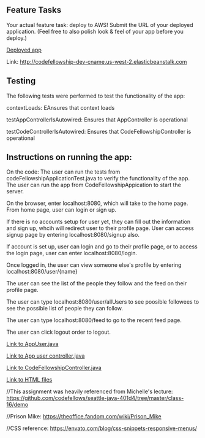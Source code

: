 ## Feature Tasks

Your actual feature task: deploy to AWS! Submit the URL of your deployed application. 
(Feel free to also polish look & feel of your app before you deploy.)

[Deployed app](http://codefellowship-dev-cname.us-west-2.elasticbeanstalk.com)

Link: http://codefellowship-dev-cname.us-west-2.elasticbeanstalk.com

## Testing
The following tests were performed to test the functionality of the app:

  contextLoads: EAnsures that context loads
  
  testAppControllerIsAutowired: Ensures that AppController is operational
  
  testCodeControllerIsAutowired: Ensures that CodeFellowshipController is operational


## Instructions on running the app:

On the code: The user can run the tests from codeFellowshipApplicationTest.java to verify the functionality of the app.
The user can run the app from CodeFellowshipAppication to start the server.
 
 On the browser, enter localhost:8080, which will take to the home page.
  From home page, user can login or sign up.
  
  If there is no accounts setup for user yet, they can fill out the information and sign up, whcih will redirect user to their profile page. User can access signup page by entering localhost:8080/signup also.
  
  If account is set up, user can login and go to their profile page, or to access the login page, user can enter localhost:8080/login.
  
  Once logged in, the user can view someone else's profile by entering localhost:8080/user/{name}
  
  The user can see the list of the people they follow and the feed on their profile page.
  
  The user can type localhost:8080/user/allUsers to see poosible followees to see the possible list of people they can follow.
  
  The user can type localhost:8080/feed to go to the recent feed page.
  
  The user can click logout order to logout.



[Link to AppUser.java](https://github.com/sadhikari07/CodeFellowship/blob/master/src/main/java/com/suadhCodeFellowship/codeFellowship/AppUser/AppUser.java)

[Link to App user controller.java](https://github.com/sadhikari07/CodeFellowship/blob/master/src/main/java/com/suadhCodeFellowship/codeFellowship/AppUser/AppUserController.java)

[Link to CodeFellowshipController.java](https://github.com/sadhikari07/CodeFellowship/blob/master/src/main/java/com/suadhCodeFellowship/codeFellowship/CodeFellowshipController.java)

[Link to HTML files](https://github.com/sadhikari07/CodeFellowship/tree/master/src/main/resources/templates)



//This assignment was heavily referenced from Michelle's lecture: https://github.com/codefellows/seattle-java-401d4/tree/master/class-16/demo

//Prison Mike: https://theoffice.fandom.com/wiki/Prison_Mike

//CSS reference:  https://envato.com/blog/css-snippets-responsive-menus/

